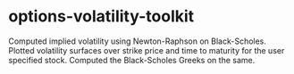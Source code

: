 # options-volatility-toolkit

Computed implied volatility using Newton-Raphson on Black-Scholes.
Plotted volatility surfaces over strike price and time to maturity for the user specified stock.
Computed the Black-Scholes Greeks on the same.
